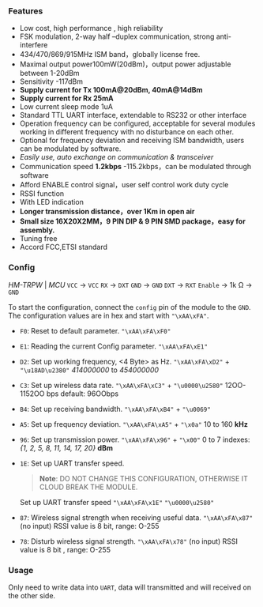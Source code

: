 ### Features

+ Low cost, high performance , high reliability
+ FSK modulation, 2-way half –duplex communication, strong anti-interfere
+ 434/470/869/915MHz ISM band，globally license free.
+ Maximal output power100mW(20dBm)，output power adjustable between 1-20dBm
+ Sensitivity -117dBm
+ **Supply current for Tx 100mA@20dBm, 40mA@14dBm**
+ **Supply current for Rx 25mA**
+ Low current sleep mode 1uA
+ Standard TTL UART interface, extendable to RS232 or other interface
+ Operation frequency can be configured, acceptable for several modules working in different frequency    with no disturbance on each other.
+ Optional for frequency deviation and receiving ISM bandwidth, users can be modulated by software.
+ *Easily use, auto exchange on communication & transceiver*
+ Communication speed **1.2kbps** -115.2kbps，can be modulated through software
+ Afford ENABLE control signal，user self control work duty cycle
+ RSSI function
+ With LED indication
+ **Longer transmission distance，over 1Km in open air**
+ **Small size 16X20X2MM，9 PIN DIP & 9 PIN SMD package，easy for assembly.**
+ Tuning free
+ Accord FCC,ETSI standard

### Config

*HM-TRPW* | *MCU*
`VCC`    &rarr; `VCC`
`RX`     &rarr; `DXT`
`GND`    &rarr; `GND`
`DXT`    &rarr; `RXT`
`Enable` &rarr; 1k Ω &rarr; `GND`

To start the configuration, connect the `config` pin of the module to the `GND`.
The configuration values are in hex and start with `"\xAA\xFA"`.

+ `F0`: Reset to default parameter.
  `"\xAA\xFA\xF0"`

+ `E1`: Reading the current Config parameter.
  `"\xAA\xFA\xE1"`

+ `D2`:  Set up working frequency, <4 Byte> as Hz.
  `"\xAA\xFA\xD2"` + `"\u18AD\u2380"`
  *414000000* to *454000000*

+ `C3`: Set up wireless data rate.
  `"\xAA\xFA\xC3"` + `"\u0000\u2580"`
  12OO-1152OO bps
  default: 96OObps

+ `B4`: Set up receiving bandwidth.
  `"\xAA\xFA\xB4"` + `"\u0069"`

+ `A5`: Set up frequency deviation.
  `"\xAA\xFA\xA5"` + `"\x0a"`
  10 to 160 **kHz**

+ `96`: Set up transmission power.
  `"\xAA\xFA\x96"` + `"\x00"`
  0 to 7 indexes: *{1, 2, 5, 8, 11, 14, 17, 20}* **dBm**

+ `1E`: Set up UART transfer speed.
  > **Note**: DO NOT CHANGE THIS CONFIGURATION, OTHERWISE IT CLOUD BREAK THE MODULE.

  Set up UART transfer speed
  `"\xAA\xFA\x1E"` `"\u0000\u2580"`

+ `87`: Wireless signal strength when receiving useful data.
  `"\xAA\xFA\x87"` (no input)
  RSSI value is 8 bit, range: O-255

+ `78`: Disturb wireless signal strength.
  `"\xAA\xFA\x78"` (no input)
  RSSI value is 8 bit , range: O-255

### Usage

Only need to write data into `UART`, data will transmitted and will received on the other side.
